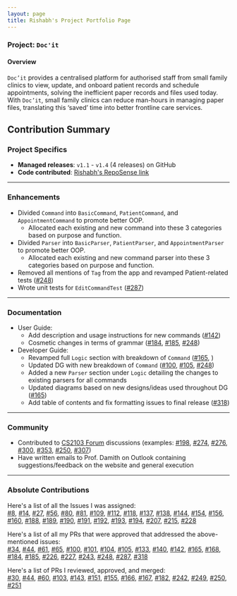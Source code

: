 ```yaml
---
layout: page
title: Rishabh's Project Portfolio Page
---
```


### Project: `Doc'it`

#### Overview
`Doc’it` provides a centralised platform for authorised staff from small family clinics to view, update, and onboard
patient records and schedule appointments, solving the inefficient paper records and files used today. With `Doc’it`,
small family clinics can reduce man-hours in managing paper files, translating this ‘saved’ time into better frontline
care services.

## Contribution Summary

### Project Specifics
* **Managed releases**: `v1.1` - `v1.4` (4 releases) on GitHub
* **Code contributed**: [Rishabh's RepoSense link](https://nus-cs2103-ay2122s1.github.io/tp-dashboard/?search=rish-16&sort=totalCommits%20dsc&sortWithin=title&timeframe=commit&mergegroup=&groupSelect=groupByAuthors&breakdown=true&checkedFileTypes=docs~functional-code~test-code~other&since=2021-09-17&tabOpen=true&tabType=authorship&tabAuthor=rish-16&tabRepo=AY2122S1-CS2103-W14-1%2Ftp%5Bmaster%5D&authorshipIsMergeGroup=false&authorshipFileTypes=docs~functional-code~test-code&authorshipIsBinaryFileTypeChecked=false&zFR=false)

---

### Enhancements

* Divided `Command` into `BasicCommand`, `PatientCommand`, and `AppointmentCommand` to promote better OOP.
  * Allocated each existing and new command into these 3 categories based on purpose and function.
* Divided `Parser` into `BasicParser`, `PatientParser`, and `AppointmentParser` to promote better OOP.
  * Allocated each existing and new command parser into these 3 categories based on purpose and function.
* Removed all mentions of `Tag` from the app and revamped Patient-related tests ([#248](https://github.com/AY2122S1-CS2103-W14-1/tp/pull/248))
* Wrote unit tests for `EditCommandTest` ([#287](https://github.com/AY2122S1-CS2103-W14-1/tp/pull/287))
---

### Documentation
* User Guide:
  * Add description and usage instructions for new commands ([#142](https://github.com/AY2122S1-CS2103-W14-1/tp/pull/142))
  * Cosmetic changes in terms of grammar ([#184](https://github.com/AY2122S1-CS2103-W14-1/tp/pull/184), [#185](https://github.com/AY2122S1-CS2103-W14-1/tp/pull/185), [#248](https://github.com/AY2122S1-CS2103-W14-1/tp/pull/248))
* Developer Guide:
  * Revamped full `Logic` section with breakdown of `Command` ([#165](https://github.com/AY2122S1-CS2103-W14-1/tp/pull/165), )
  * Updated DG with new breakdown of `Command` ([#100](https://github.com/AY2122S1-CS2103-W14-1/tp/pull/100), [#105](https://github.com/AY2122S1-CS2103-W14-1/tp/pull/105), [#248](https://github.com/AY2122S1-CS2103-W14-1/tp/pull/248))
  * Added a new `Parser` section under `Logic` detailing the changes to existing parsers for all commands
  * Updated diagrams based on new designs/ideas used throughout DG ([#165](https://github.com/AY2122S1-CS2103-W14-1/tp/pull/165))
  * Add table of contents and fix formatting issues to final release ([#318](https://github.com/AY2122S1-CS2103-W14-1/tp/pull/318))

---

### Community
* Contributed to [CS2103 Forum](https://github.com/nus-cs2103-AY2122S1/forum/issues) discussions (examples: [#198](https://github.com/nus-cs2103-AY2122S1/forum/issues/198), [#274](https://github.com/nus-cs2103-AY2122S1/forum/issues/274), [#276](https://github.com/nus-cs2103-AY2122S1/forum/issues/276), [#300](https://github.com/nus-cs2103-AY2122S1/forum/issues/300), [#353](https://github.com/nus-cs2103-AY2122S1/forum/issues/353), [#250](https://github.com/nus-cs2103-AY2122S1/forum/issues/350), [#307](https://github.com/nus-cs2103-AY2122S1/forum/issues/307))
* Have written emails to Prof. Damith on Outlook containing suggestions/feedback on the website and general execution

---

### Absolute Contributions
Here's a list of all the Issues I was assigned: <br>
[#8](https://github.com/AY2122S1-CS2103-W14-1/tp/issues/8),
[#14](https://github.com/AY2122S1-CS2103-W14-1/tp/issues/14),
[#27](https://github.com/AY2122S1-CS2103-W14-1/tp/issues/27),
[#56](https://github.com/AY2122S1-CS2103-W14-1/tp/issues/56),
[#80](https://github.com/AY2122S1-CS2103-W14-1/tp/issues/80),
[#81](https://github.com/AY2122S1-CS2103-W14-1/tp/issues/81),
[#109](https://github.com/AY2122S1-CS2103-W14-1/tp/issues/109),
[#112](https://github.com/AY2122S1-CS2103-W14-1/tp/issues/112),
[#118](https://github.com/AY2122S1-CS2103-W14-1/tp/issues/118),
[#137](https://github.com/AY2122S1-CS2103-W14-1/tp/issues/137),
[#138](https://github.com/AY2122S1-CS2103-W14-1/tp/issues/138),
[#144](https://github.com/AY2122S1-CS2103-W14-1/tp/issues/144),
[#154](https://github.com/AY2122S1-CS2103-W14-1/tp/issues/154),
[#156](https://github.com/AY2122S1-CS2103-W14-1/tp/issues/156),
[#160](https://github.com/AY2122S1-CS2103-W14-1/tp/issues/160),
[#188](https://github.com/AY2122S1-CS2103-W14-1/tp/issues/188),
[#189](https://github.com/AY2122S1-CS2103-W14-1/tp/issues/189),
[#190](https://github.com/AY2122S1-CS2103-W14-1/tp/issues/190),
[#191](https://github.com/AY2122S1-CS2103-W14-1/tp/issues/191),
[#192](https://github.com/AY2122S1-CS2103-W14-1/tp/issues/192),
[#193](https://github.com/AY2122S1-CS2103-W14-1/tp/issues/193),
[#194](https://github.com/AY2122S1-CS2103-W14-1/tp/issues/194),
[#207](https://github.com/AY2122S1-CS2103-W14-1/tp/issues/207),
[#215](https://github.com/AY2122S1-CS2103-W14-1/tp/issues/215),
[#228](https://github.com/AY2122S1-CS2103-W14-1/tp/issues/228)

Here's a list of all my PRs that were approved that addressed the above-mentioned issues: <br>
[#34](https://github.com/AY2122S1-CS2103-W14-1/tp/pull/34),
[#44](https://github.com/AY2122S1-CS2103-W14-1/tp/pull/44),
[#61](https://github.com/AY2122S1-CS2103-W14-1/tp/pull/61),
[#65](https://github.com/AY2122S1-CS2103-W14-1/tp/pull/65),
[#100](https://github.com/AY2122S1-CS2103-W14-1/tp/pull/100),
[#101](https://github.com/AY2122S1-CS2103-W14-1/tp/pull/101),
[#104](https://github.com/AY2122S1-CS2103-W14-1/tp/pull/104),
[#105](https://github.com/AY2122S1-CS2103-W14-1/tp/pull/105),
[#133](https://github.com/AY2122S1-CS2103-W14-1/tp/pull/133),
[#140](https://github.com/AY2122S1-CS2103-W14-1/tp/pull/140),
[#142](https://github.com/AY2122S1-CS2103-W14-1/tp/pull/142),
[#165](https://github.com/AY2122S1-CS2103-W14-1/tp/pull/165),
[#168](https://github.com/AY2122S1-CS2103-W14-1/tp/pull/168),
[#184](https://github.com/AY2122S1-CS2103-W14-1/tp/pull/184),
[#185](https://github.com/AY2122S1-CS2103-W14-1/tp/pull/185),
[#226](https://github.com/AY2122S1-CS2103-W14-1/tp/pull/226),
[#227](https://github.com/AY2122S1-CS2103-W14-1/tp/pull/227),
[#243](https://github.com/AY2122S1-CS2103-W14-1/tp/pull/243),
[#248](https://github.com/AY2122S1-CS2103-W14-1/tp/pull/248),
[#287](https://github.com/AY2122S1-CS2103-W14-1/tp/pull/287),
[#318](https://github.com/AY2122S1-CS2103-W14-1/tp/pull/318)

Here's a list of PRs I reviewed, approved, and merged: <br>
[#30](https://github.com/AY2122S1-CS2103-W14-1/tp/pull/30),
[#44](https://github.com/AY2122S1-CS2103-W14-1/tp/pull/44),
[#60](https://github.com/AY2122S1-CS2103-W14-1/tp/pull/60),
[#103](https://github.com/AY2122S1-CS2103-W14-1/tp/pull/103),
[#143](https://github.com/AY2122S1-CS2103-W14-1/tp/pull/143),
[#151](https://github.com/AY2122S1-CS2103-W14-1/tp/pull/151),
[#155](https://github.com/AY2122S1-CS2103-W14-1/tp/pull/155),
[#166](https://github.com/AY2122S1-CS2103-W14-1/tp/pull/166),
[#167](https://github.com/AY2122S1-CS2103-W14-1/tp/pull/167),
[#182](https://github.com/AY2122S1-CS2103-W14-1/tp/pull/182),
[#242](https://github.com/AY2122S1-CS2103-W14-1/tp/pull/242),
[#249](https://github.com/AY2122S1-CS2103-W14-1/tp/pull/249),
[#250](https://github.com/AY2122S1-CS2103-W14-1/tp/pull/250),
[#251](https://github.com/AY2122S1-CS2103-W14-1/tp/pull/251)
